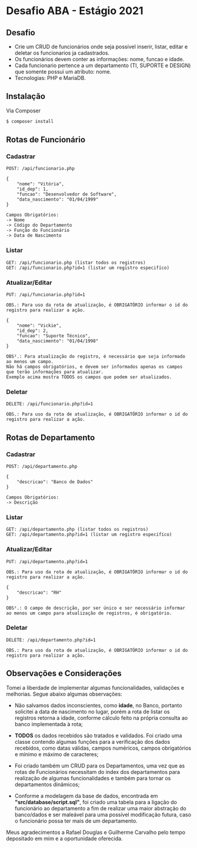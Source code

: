 # Desafio ABA - Estágio 2021

## Desafio

- Crie um CRUD de funcionários onde seja possível inserir, listar, editar e deletar os funcionarios ja cadastrados.
- Os funcionários devem conter as informações: nome, funcao e idade.
- Cada funcionario pertence a um departamento (TI, SUPORTE e DESIGN) que somente possui um atributo: nome.
- Tecnologias: PHP e MariaDB.

## Instalação

Via Composer

``` bash
$ composer install
```

## Rotas de Funcionário

### Cadastrar

    POST: /api/funcionario.php

    {
        "nome": "Vitória",
        "id_dep": 1,
        "funcao": "Desenvolvedor de Software",
        "data_nascimento": "01/04/1999"
    }

    Campos Obrigatórios:
    -> Nome
    -> Código do Departamento
    -> Função do Funcionário
    -> Data de Nascimento

### Listar 

    GET: /api/funcionario.php (listar todos os registros)
    GET: /api/funcionario.php?id=1 (listar um registro especifíco)

### Atualizar/Editar 

    PUT: /api/funcionario.php?id=1 

    OBS.: Para uso da rota de atualização, é OBRIGATÓRIO informar o id do registro para realizar a ação.

    {
        "nome": "Vickie",
        "id_dep": 2,
        "funcao": "Suporte Técnico",
        "data_nascimento": "01/04/1998"
    }

    OBS².: Para atualização do registro, é necessário que seja informado ao menos um campo. 
    Não há campos obrigatórios, e devem ser informados apenas os campos que terão informações para atualizar. 
    Exemplo acima mostra TODOS os campos que podem ser atualizados.

### Deletar

    DELETE: /api/funcionario.php?id=1 

    OBS.: Para uso da rota de atualização, é OBRIGATÓRIO informar o id do registro para realizar a ação.



## Rotas de Departamento

### Cadastrar

    POST: /api/departamento.php

    {
        "descricao": "Banco de Dados"
    }

    Campos Obrigatórios:
    -> Descrição

### Listar 

    GET: /api/departamento.php (listar todos os registros)
    GET: /api/departamento.php?id=1 (listar um registro especifíco)

### Atualizar/Editar 

    PUT: /api/departamento.php?id=1 

    OBS.: Para uso da rota de atualização, é OBRIGATÓRIO informar o id do registro para realizar a ação.

    {
        "descricao": "RH"
    }

    OBS².: O campo de descrição, por ser único e ser necessário informar 
    ao menos um campo para atualização de registros, é obrigatório.

### Deletar

    DELETE: /api/departamento.php?id=1 

    OBS.: Para uso da rota de atualização, é OBRIGATÓRIO informar o id do registro para realizar a ação.

## Observações e Considerações

Tomei a liberdade de implementar algumas funcionalidades, validações e melhorias. Segue abaixo algumas observações:

- Não salvamos dados inconscientes, como **idade**, no Banco, portanto solicitei a data de nascimento no lugar, porém a rota de listar os registros retorna a idade, conforme cálculo feito na própria consulta ao banco implementada à rota;

- **TODOS** os dados recebidos são tratados e validados. Foi criado uma classe contendo algumas funções para a verificação dos dados recebidos, como datas válidas, campos numéricos, campos obrigatórios e mínimo e máximo de caracteres;

- Foi criado também um CRUD para os Departamentos, uma vez que as rotas de Funcionários necessitam do index dos departamentos para realização de algumas funcionalidades e também para tornar os departamentos dinâmicos;

- Conforme a modelagem da base de dados, encontrada em **"src/database/script.sql"**, foi criado uma tabela para a ligação do funcionário ao departamento a fim de realizar uma maior abstração do banco/dados e ser maleável para uma possível modificação futura, caso o funcionário possa ter mais de um departamento.
    
Meus agradecimentos a Rafael Douglas e Guilherme Carvalho pelo tempo depositado em mim e a oportunidade oferecida.
